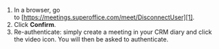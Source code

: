<!-- markdownlint-disable-file MD041 -->
1. In a browser, go to [https://meetings.superoffice.com/meet/DisconnectUser][1].
2. Click **Confirm**.
3. Re-authenticate: simply create a meeting in your CRM diary and click the video icon. You will then be asked to authenticate.

<!-- Referenced links -->
[1]: https://meetings.superoffice.com/meet/DisconnectUser

